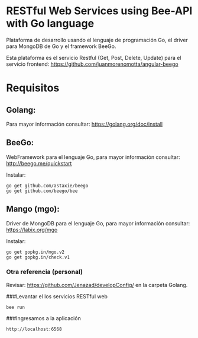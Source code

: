 # RESTful Web Services using Bee-API with Go language

Plataforma de desarrollo usando el lenguaje de programación Go, el driver para MongoDB de Go y el framework BeeGo.

Esta plataforma es el servicio Restful (Get, Post, Delete, Update) para el servicio frontend: https://github.com/juanmorenomotta/angular-beego

# Requisitos

## Golang:

Para mayor información consultar: https://golang.org/doc/install

## BeeGo:

WebFramework para el lenguaje Go, para mayor información consultar: http://beego.me/quickstart

Instalar:

    go get github.com/astaxie/beego
    go get github.com/beego/bee

## Mango (mgo):

Driver de MongoDB para el lenguaje Go, para mayor información consultar: https://labix.org/mgo

Instalar:

    go get gopkg.in/mgo.v2
    go get gopkg.in/check.v1

### Otra referencia (personal)

Revisar: https://github.com/Jenazad/developConfig/ en la carpeta Golang.

###Levantar el los servicios RESTful web

    bee run

###Ingresamos a la aplicación

    http://localhost:6568


